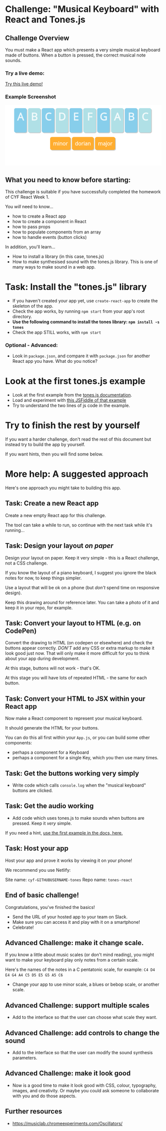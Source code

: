 # Challenge: "Musical Keyboard" with React and Tones.js

## Challenge Overview

You must make a React app which presents a very simple musical keyboard made of buttons. When a button is pressed, the correct musical note sounds.

### Try a live demo:

[Try this live demo!](https://cyf-tones-react.netlify.com/)

### Example Screenshot

![Example Screenshot](./example-screenshots/example2.png)

## What you need to know before starting:

This challenge is suitable if you have successfully completed the homework of CYF React Week 1.

You _will_ need to know...

- how to create a React app
- how to create a component in React
- how to pass props
- how to populate components from an array
- how to handle events (button clicks)

In addition, you'll learn...

- How to install a library (in this case, tones.js)
- How to make synthesised sound with the tones.js library. This is one of many ways to make sound in a web app.

# Task: Install the "tones.js" library

- If you haven't created your app yet, use `create-react-app` to create the skeleton of the app.
- Check the app works, by running `npm start` from your app's root directory.
- **Use the following command to install the tones library:
  `npm install -s tones`**
- Check the app STILL works, with `npm start`

### Optional - Advanced:

- Look in `package.json`, and compare it with `package.json` for another React app you have. What do you notice?

# Look at the first tones.js example

- Look at the first example from the [tones.js documentation](https://tonejs.github.io/).
- Load and experiment with [this JSFiddle of that example](https://jsfiddle.net/enz0/f0b2u7ct/)
- Try to understand the two lines of js code in the example.

# Try to finish the rest by yourself

If you want a harder challenge, don't read the rest of this document but instead try to build the app by yourself.

If you want hints, then you will find some below.

# More help: A suggested approach

Here's one approach you might take to building this app.

## Task: Create a new React app

Create a new empty React app for this challenge.

The tool can take a while to run, so continue with the next task while it's running...

## Task: Design your layout _on paper_

Design your layout on paper. Keep it very simple - this is a React challenge, not a CSS challenge.

If you know the layout of a piano keyboard, I suggest you ignore the black notes for now, to keep things simpler.

Use a layout that will be ok on a phone (but _don't_ spend time on responsive design).

Keep this drawing around for reference later.  You can take a photo of it and keep it in your repo, for example.

## Task: Convert your layout to HTML (e.g. on CodePen)

Convert the drawing to HTML (on codepen or elsewhere) and check the buttons appear correctly.
_DON'T_ add any CSS or extra markup to make it look good just now. That will only make it more difficult for you to think about your app during development.

At this stage, buttons will not work - that's OK.

At this stage you will have lots of repeated HTML - the same for each button.

## Task: Convert your HTML to JSX within your React app

Now make a React component to represent your musical keyboard. 

It should generate the HTML for your buttons. 

You can do this all first within your `App.js`, or you can build some other components:
* perhaps a component for a Keyboard
* perhaps a component for a single Key, which you then use many times.

## Task: Get the buttons working very simply

- Write code which calls `console.log` when the "musical keyboard" buttons are clicked.

## Task: Get the audio working

- Add code which uses tones.js to make sounds when buttons are pressed. Keep it _very_ simple.

If you need a hint, [use the first example in the docs, here.](https://tonejs.github.io/)

## Task: Host your app

Host your app and prove it works by viewing it on your phone!

We recommend you use Netlify:

Site name: `cyf-GITHUBUSERNAME-tones`
Repo name: `tones-react`

## End of basic challenge!

Congratulations, you've finished the basics!

- Send the URL of your hosted app to your team on Slack.
- Make sure you can access it and play with it on a smartphone!
- Celebrate!

## Advanced Challenge: make it change scale.

If you know a little about music scales (or don't mind reading), you might want to make your keyboard play only notes from a certain scale.

Here's the names of the notes in a C pentatonic scale, for example: `C4 D4 E4 G4 A4 C5 D5 E5 G5 A5 C6`

- Change your app to use minor scale, a blues or bebop scale, or another scale.

## Advanced Challenge: support multiple scales

- Add to the interface so that the user can choose what scale they want.

## Advanced Challenge: add controls to change the sound

- Add to the interface so that the user can modify the sound synthesis parameters.

## Advanced Challenge: make it look good

- Now is a good time to make it look good with CSS, colour, typography, images, and creativity. Or maybe you could ask someone to collaborate with you and do those aspects.

## Further resources

- https://musiclab.chromeexperiments.com/Oscillators/
